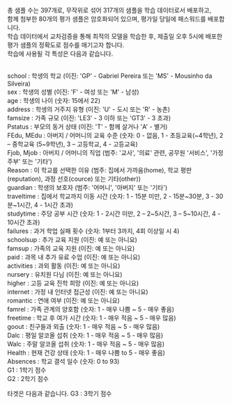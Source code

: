 총 샘플 수는 397개로, 무작위로 섞어 317개의 샘플을 학습 데이터로서 배포하고,<br>
함께 첨부한 80개의 평가 샘플은 암호화되어 있으며, 평가일 당일에 패스워드를 배포합니다.<br>
학습 데이터에서 교차검증을 통해 최적의 모델을 학습한 후, 제출일 오후 5시에 배포한 평가 샘플의 정확도로 점수를 매기고자 합니다.<br>
학습에 사용될 각 특성은 다음과 같습니다.<br><br>

school : 학생의 학교 (이진: 'GP' - Gabriel Pereira 또는 'MS' - Mousinho da Silveira)<br>
sex : 학생의 성별 (이진: 'F' - 여성 또는 'M' - 남성)<br>
age : 학생의 나이 (숫자: 15에서 22)<br>
address : 학생의 거주지 유형 (이진: 'U' - 도시 또는 'R' - 농촌)<br>
famsize : 가족 규모 (이진: 'LE3' - 3 이하 또는 'GT3' - 3 초과)<br>
Pstatus : 부모의 동거 상태 (이진: 'T' - 함께 살거나 'A' - 별거)<br>
FEdu, MEdu : 아버지 / 어머니의 교육 수준 (숫자: 0 - 없음, 1 - 초등교육(~4학년), 2 – 중학교육 (5~9학년), 3 – 고등학교, 4 - 고등교육)<br>
Fjob, Mjob : 아버지 / 어머니의 직업 (범주: '교사', '의료' 관련, 공무원 '서비스', '가정주부' 또는 '기타')<br>
Reason : 이 학교를 선택한 이유 (범주: 집에서 가까움(home), 학교 평판(reputation), 과정 선호(cource) 또는 기타(other))<br>
guardian : 학생의 보호자 (범주: '어머니', '아버지' 또는 '기타')<br>
traveltime : 집에서 학교까지 이동 시간 (숫자: 1 - 15분 미만, 2 - 15분~30분, 3 - 30분~1시간, 4 - 1시간 초과)<br>
studytime : 주당 공부 시간 (숫자: 1 - 2시간 미만, 2 – 2~5시간, 3 – 5~10시간, 4 - 10시간 초과)<br>
failures : 과거 학업 실패 횟수 (숫자: 1부터 3까지, 4회 이상일 시 4)<br>
schoolsup : 추가 교육 지원 (이진: 예 또는 아니요)<br>
famsup : 가족의 교육 지원 (이진: 예 또는 아니요)<br>
paid : 과목 내 추가 유료 수업 (이진: 예 또는 아니요)<br>
activities : 과외 활동 (이진: 예 또는 아니요)<br>
nursery : 유치원 다님 (이진: 예 또는 아니요)<br>
higher : 고등 교육 진학 희망 (이진: 예 또는 아니요)<br>
internet : 가정 내 인터넷 접근성 (이진: 예 또는 아니요)<br>
romantic : 연애 여부 (이진: 예 또는 아니요)<br>
famrel : 가족 관계의 양호함 (숫자: 1 - 매우 나쁨 ~ 5 - 매우 좋음)<br>
freetime : 학교 후 여가 시간 (숫자: 1 - 매우 적음 ~ 5 - 매우 많음)<br>
goout : 친구들과 외출 (숫자: 1 - 매우 적음 ~ 5 - 매우 많음)<br>
Dalc : 평일 알코올 섭취 (숫자: 1 - 매우 적음 ~ 5 - 매우 많음)<br>
Walc : 주말 알코올 섭취 (숫자: 1 - 매우 적음 ~ 5 - 매우 많음)<br>
Health : 현재 건강 상태 (숫자: 1 - 매우 나쁨 to 5 - 매우 좋음)<br>
Absences : 학교 결석 일수 (숫자: 0 to 93)<br>
G1 : 1학기 점수<br>
G2 : 2학기 점수
 
타겟은 다음과 같습니다.
G3 : 3학기 점수
